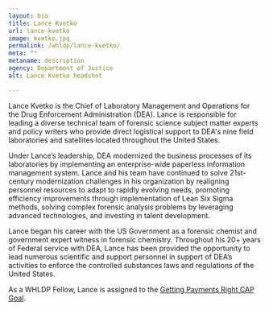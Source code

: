 ```yaml
---
layout: bio
title: Lance Kvetko
url: lance-kvetko
image: kvetko.jpg
permalink: /whldp/lance-kvetko/
meta: ""
metaname: description
agency: Department of Justice
alt: Lance Kvetko headshot

---
```


Lance Kvetko is the Chief of Laboratory Management and Operations for the Drug Enforcement Administration (DEA). Lance is responsible for leading a diverse technical team of forensic science subject matter experts and policy writers who provide direct logistical support to DEA's nine field laboratories and satellites located throughout the United States.

Under Lance’s leadership, DEA modernized the business processes of its laboratories by implementing an enterprise-wide paperless information management system. Lance and his team have continued to solve 21st-century modernization challenges in his organization by realigning personnel resources to adapt to rapidly evolving needs, promoting efficiency improvements through implementation of Lean Six Sigma methods, solving complex forensic analysis problems by leveraging advanced technologies, and investing in talent development.

Lance began his career with the US Government as a forensic chemist and government expert witness in forensic chemistry. Throughout his 20+ years of Federal service with DEA, Lance has been provided the opportunity to lead numerous scientific and support personnel in support of DEA’s activities to enforce the controlled substances laws and regulations of the United States.   

As a WHLDP Fellow, Lance is assigned to the [Getting Payments Right CAP Goal](https://www.performance.gov/CAP/getting-payments-right/). 
